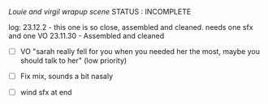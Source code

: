 *Louie and virgil wrapup scene*
STATUS : INCOMPLETE

log:
23.12.2 - this one is so close, assembled and cleaned. needs one sfx and one VO
23.11.30 - Assembled and cleaned


- [ ] VO "sarah really fell for you when you needed her the most, maybe you should talk to her" (low priority)
- [ ] Fix mix, sounds a bit nasaly
- [ ] wind sfx at end

